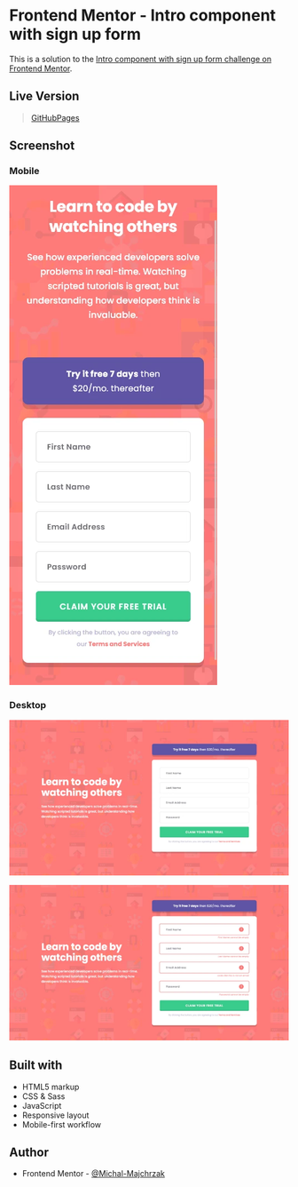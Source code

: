 # Frontend Mentor - Intro component with sign up form

This is a solution to the [Intro component with sign up form challenge on Frontend Mentor](https://www.frontendmentor.io/challenges/intro-component-with-signup-form-5cf91bd49edda32581d28fd1).

## Live Version
> [GitHubPages](https://michal-majchrzak.github.io/fm-intro-component-with-sign-up-form/)

## Screenshot
### Mobile
![](screenshots/mobile.webp)


### Desktop
![](screenshots/desktop.webp)

![](screenshots/desktop-active.webp)

## Built with

- HTML5 markup
- CSS & Sass
- JavaScript
- Responsive layout
- Mobile-first workflow

## Author

- Frontend Mentor - [@Michal-Majchrzak](https://www.frontendmentor.io/profile/Michal-Majchrzak)